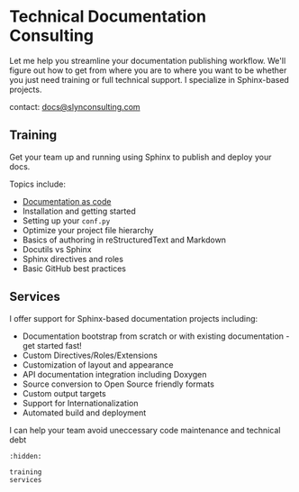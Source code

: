 # Technical Documentation Consulting

Let me help you streamline your documentation publishing workflow. We'll figure out how to get from where you are to where you want to be whether you just need training or full technical support. I specialize in Sphinx-based projects.

contact: [docs@slynconsulting.com](mailto:docs@slynconsulting.com)

## Training

Get your team up and running using Sphinx to publish and deploy your docs.

Topics include:

- [Documentation as code](docs_as_code.md)
- Installation and getting started
- Setting up your `conf.py`
- Optimize your project file hierarchy
- Basics of authoring in reStructuredText and Markdown
- Docutils vs Sphinx
- Sphinx directives and roles
- Basic GitHub best practices

## Services

I offer support for Sphinx-based documentation projects including:

- Documentation bootstrap from scratch or with existing documentation - get started fast!
- Custom Directives/Roles/Extensions
- Customization of layout and appearance
- API documentation integration including Doxygen
- Source conversion to Open Source friendly formats
- Custom output targets
- Support for Internationalization
- Automated build and deployment

I can help your team avoid uneccessary code maintenance and technical debt


```{toctree}
:hidden:

training
services
```

